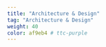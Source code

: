 ```yaml
---
title: "Architecture & Design"
tag: "Architecture & Design"
weight: 40
color: af9eb4 # ttc-purple
---
```

